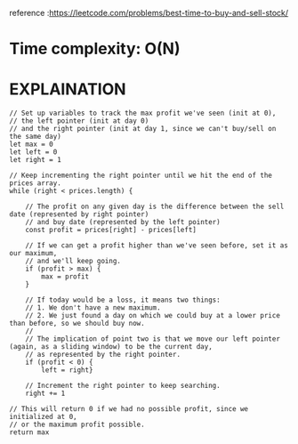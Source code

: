 reference :https://leetcode.com/problems/best-time-to-buy-and-sell-stock/

# Time complexity: O(N)
#
# EXPLAINATION

    // Set up variables to track the max profit we've seen (init at 0),
    // the left pointer (init at day 0)
    // and the right pointer (init at day 1, since we can't buy/sell on the same day)
    let max = 0
    let left = 0
    let right = 1
    
    // Keep incrementing the right pointer until we hit the end of the prices array.
    while (right < prices.length) {

        // The profit on any given day is the difference between the sell date (represented by right pointer)
        // and buy date (represented by the left pointer)
        const profit = prices[right] - prices[left]
        
        // If we can get a profit higher than we've seen before, set it as our maximum,
        // and we'll keep going.
        if (profit > max) {
            max = profit
        }
        
        // If today would be a loss, it means two things: 
        // 1. We don't have a new maximum.
        // 2. We just found a day on which we could buy at a lower price than before, so we should buy now.
        // 
        // The implication of point two is that we move our left pointer (again, as a sliding window) to be the current day,
        // as represented by the right pointer.
        if (profit < 0) {
            left = right}
        
        // Increment the right pointer to keep searching.
        right += 1
    
    // This will return 0 if we had no possible profit, since we initialized at 0,
    // or the maximum profit possible.
    return max
